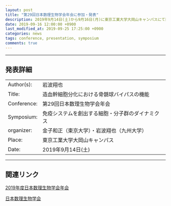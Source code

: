 ```yaml
---
layout: post
title: "第29回日本数理生物学会年会に参加・発表"
description: 2019年9月14日(土)から9月16日(月)に東京工業大学大岡山キャンパスにて開催された第29回日本数理生物学会年会に参加し、研究発表を行いました。
date: 2019-09-16 12:00:00 +0900
last_modified_at: 2019-09-25 17:25:00 +0900
categories: news
tags: conference, presentation, symposium
comments: true
---
```


---

## 発表詳細

|||
:---|:---
Author(s):|岩波翔也
Title:|造血幹細胞分化における骨髄球バイパスの機能
Conference:|第29回日本数理生物学会年会
Symposium:|免疫システムを創出する細胞・分子群のダイナミクス
organizer:|金子和正（東京大学）・岩波翔也（九州大学）
Place:|東京工業大学大岡山キャンパス
Date:|2019年9月14日(土)

---

## 関連リンク

[2019年度日本数理生物学会年会](https://sites.google.com/view/jsmb2019conference)

[日本数理生物学会](http://www.jsmb.jp/index.html)

